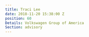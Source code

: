 ```yaml
---
title: Traci Lee
date: 2018-11-20 15:38:00 Z
position: 60
Details: Volkswagen Group of America
Section: advisory
---
```


